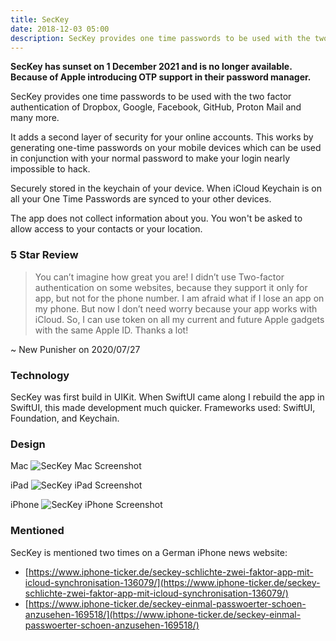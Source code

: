 ```yaml
---
title: SecKey
date: 2018-12-03 05:00
description: SecKey provides one time passwords to be used with the two factor authentication of Dropbox, Google, Facebook, GitHub, Proton Mail and many more.
---
```


**SecKey has sunset on 1 December 2021 and is no longer available. Because of Apple introducing OTP support in their password manager.**

SecKey provides one time passwords to be used with the two factor authentication of Dropbox, Google, Facebook, GitHub, Proton Mail and many more.

It adds a second layer of security for your online accounts. This works by generating one-time passwords on your mobile devices which can be used in conjunction with your normal password to make your login nearly impossible to hack.

Securely stored in the keychain of your device. When iCloud Keychain is on all your One Time Passwords are synced to your other devices.

The app does not collect information about you. You won't be asked to allow access to your contacts or your location.


### 5 Star Review

> You can’t imagine how great you are! I didn’t use Two-factor authentication on some websites, because they support it only for app, but not for the phone number. I am afraid what if I lose an app on my phone. But now I don’t need worry because your app works with iCloud. So, I can use token on all my current and future Apple gadgets with the same Apple ID. Thanks a lot!

~ New Punisher on 2020/07/27


### Technology

SecKey was first build in UIKit. When SwiftUI came along I rebuild the app in SwiftUI, this made development much quicker. Frameworks used: SwiftUI, Foundation, and Keychain.


### Design

Mac
![SecKey Mac Screenshot](../../assets/images/projects/seckey/seckey-mac.png "SecKey Mac Screenshot")

iPad
![SecKey iPad Screenshot](../../assets/images/projects/seckey/seckey-ipad.png "SecKey iPad Screenshot")

iPhone
![SecKey iPhone Screenshot](../../assets/images/projects/seckey/seckey-iphone.png "SecKey iPhone Screenshot")


### Mentioned
SecKey is mentioned two times on a German iPhone news website:

- [https://www.iphone-ticker.de/seckey-schlichte-zwei-faktor-app-mit-icloud-synchronisation-136079/](https://www.iphone-ticker.de/seckey-schlichte-zwei-faktor-app-mit-icloud-synchronisation-136079/)
- [https://www.iphone-ticker.de/seckey-einmal-passwoerter-schoen-anzusehen-169518/](https://www.iphone-ticker.de/seckey-einmal-passwoerter-schoen-anzusehen-169518/)

